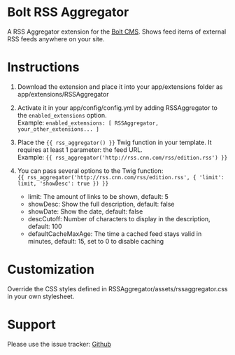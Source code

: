 Bolt RSS Aggregator
=======================

A RSS Aggregator extension for the [Bolt CMS](http://www.bolt.cm). Shows feed items of external RSS feeds anywhere on your site.

Instructions
=======================

1. Download the extension and place it into your app/extensions folder as app/extensions/RSSAggregator

2. Activate it in your app/config/config.yml by adding RSSAggregator to the `enabled_extensions` option.  
Example: `enabled_extensions: [ RSSAggregator, your_other_extensions... ]`

3. Place the `{{ rss_aggregator() }}` Twig function in your template. It requires at least 1 parameter: the feed URL.  
Example: `{{ rss_aggregator('http://rss.cnn.com/rss/edition.rss') }}`

4. You can pass several options to the Twig function:  
`{{ rss_aggregator('http://rss.cnn.com/rss/edition.rss', { 'limit': limit, 'showDesc': true }) }}`  
	+ limit: The amount of links to be shown, default: 5
	+ showDesc: Show the full description, default: false
	+ showDate: Show the date, default: false  
	+ descCutoff: Number of characters to display in the description, default: 100
	+ defaultCacheMaxAge: The time a cached feed stays valid in minutes, default: 15, set to 0 to disable caching

Customization
=======================

Override the CSS styles defined in RSSAggregator/assets/rssaggregator.css in your own stylesheet.

Support
=======================

Please use the issue tracker: [Github](http://github.com/sekl/bolt-rssaggregator/issues)